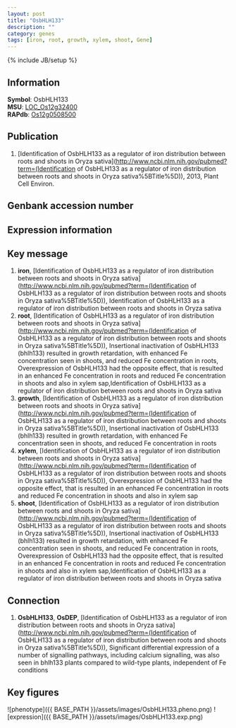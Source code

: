 ```yaml
---
layout: post
title: "OsbHLH133"
description: ""
category: genes
tags: [iron, root, growth, xylem, shoot, Gene]
---
```

{% include JB/setup %}

## Information
__Symbol__: OsbHLH133  
__MSU__: [LOC_Os12g32400](http://rice.plantbiology.msu.edu/cgi-bin/ORF_infopage.cgi?orf=LOC_Os12g32400)  
__RAPdb__: [Os12g0508500](http://rapdb.dna.affrc.go.jp/viewer/gbrowse_details/irgsp1?name=Os12g0508500)  

## Publication
1. [Identification of OsbHLH133 as a regulator of iron distribution between roots and shoots in Oryza sativa](http://www.ncbi.nlm.nih.gov/pubmed?term=(Identification of OsbHLH133 as a regulator of iron distribution between roots and shoots in Oryza sativa%5BTitle%5D)), 2013, Plant Cell Environ.

## Genbank accession number

## Expression information

## Key message
1. __iron__, [Identification of OsbHLH133 as a regulator of iron distribution between roots and shoots in Oryza sativa](http://www.ncbi.nlm.nih.gov/pubmed?term=(Identification of OsbHLH133 as a regulator of iron distribution between roots and shoots in Oryza sativa%5BTitle%5D)), Identification of OsbHLH133 as a regulator of iron distribution between roots and shoots in Oryza sativa
2. __root__, [Identification of OsbHLH133 as a regulator of iron distribution between roots and shoots in Oryza sativa](http://www.ncbi.nlm.nih.gov/pubmed?term=(Identification of OsbHLH133 as a regulator of iron distribution between roots and shoots in Oryza sativa%5BTitle%5D)),  Insertional inactivation of OsbHLH133 (bhlh133) resulted in growth retardation, with enhanced Fe concentration seen in shoots, and reduced Fe concentration in roots, Overexpression of OsbHLH133 had the opposite effect, that is resulted in an enhanced Fe concentration in roots and reduced Fe concentration in shoots and also in xylem sap,Identification of OsbHLH133 as a regulator of iron distribution between roots and shoots in Oryza sativa
3. __growth__, [Identification of OsbHLH133 as a regulator of iron distribution between roots and shoots in Oryza sativa](http://www.ncbi.nlm.nih.gov/pubmed?term=(Identification of OsbHLH133 as a regulator of iron distribution between roots and shoots in Oryza sativa%5BTitle%5D)),  Insertional inactivation of OsbHLH133 (bhlh133) resulted in growth retardation, with enhanced Fe concentration seen in shoots, and reduced Fe concentration in roots
4. __xylem__, [Identification of OsbHLH133 as a regulator of iron distribution between roots and shoots in Oryza sativa](http://www.ncbi.nlm.nih.gov/pubmed?term=(Identification of OsbHLH133 as a regulator of iron distribution between roots and shoots in Oryza sativa%5BTitle%5D)),  Overexpression of OsbHLH133 had the opposite effect, that is resulted in an enhanced Fe concentration in roots and reduced Fe concentration in shoots and also in xylem sap
5. __shoot__, [Identification of OsbHLH133 as a regulator of iron distribution between roots and shoots in Oryza sativa](http://www.ncbi.nlm.nih.gov/pubmed?term=(Identification of OsbHLH133 as a regulator of iron distribution between roots and shoots in Oryza sativa%5BTitle%5D)),  Insertional inactivation of OsbHLH133 (bhlh133) resulted in growth retardation, with enhanced Fe concentration seen in shoots, and reduced Fe concentration in roots, Overexpression of OsbHLH133 had the opposite effect, that is resulted in an enhanced Fe concentration in roots and reduced Fe concentration in shoots and also in xylem sap,Identification of OsbHLH133 as a regulator of iron distribution between roots and shoots in Oryza sativa

## Connection
1. __OsbHLH133__, __OsDEP__, [Identification of OsbHLH133 as a regulator of iron distribution between roots and shoots in Oryza sativa](http://www.ncbi.nlm.nih.gov/pubmed?term=(Identification of OsbHLH133 as a regulator of iron distribution between roots and shoots in Oryza sativa%5BTitle%5D)),  Significant differential expression of a number of signalling pathways, including calcium signalling, was also seen in bhlh133 plants compared to wild-type plants, independent of Fe conditions

## Key figures
![phenotype]({{ BASE_PATH }}/assets/images/OsbHLH133.pheno.png)
![expression]({{ BASE_PATH }}/assets/images/OsbHLH133.exp.png)



